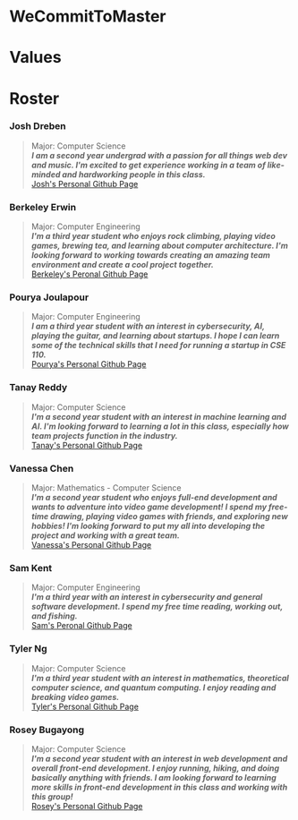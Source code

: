  # WeCommitToMaster

 # Values



 # Roster
 
### Josh Dreben
> Major: Computer Science </br>
> ***I am a second year undergrad with a passion for all things web dev and music. I'm excited to get experience working in a team of like-minded and
> hardworking people in this class.*** </br>
> [Josh's Personal Github Page](https://github.com/joshdreben)

### Berkeley Erwin
> Major: Computer Engineering </br>
> ***I'm a third year student who enjoys rock climbing, playing video games, brewing tea, and learning about computer architecture. I'm looking forward to working towards creating an amazing team environment and create a cool project together.***</br>
> [Berkeley's Peronal Github Page](https://github.com/BerkeleyErwin)

### Pourya Joulapour
> Major: Computer Engineering </br>
> ***I am a third year student with an interest in cybersecurity, AI, playing the guitar, and learning about startups. I hope I can learn some of the technical skills that I need for running a startup in CSE 110.*** </br>
> [Pourya's Personal Github Page](https://github.com/pj-college21)

### Tanay Reddy
> Major: Computer Science </br>
> ***I'm a second year student with an interest in machine learning and AI. I'm looking forward to learning a lot in this class, especially how team projects function in the industry.*** </br>
> [Tanay's Personal Github Page](https://github.com/tanaykreddy)

### Vanessa Chen
> Major: Mathematics - Computer Science </br>
> ***I'm a second year student who enjoys full-end development and wants to adventure into video game development! I spend my free-time drawing, playing video games with friends, and exploring new hobbies! I'm looking forward to put my all into developing the project and working with a great team.*** </br>
> [Vanessa's Personal Github Page](https://github.com/vchen51)

### Sam Kent
> Major: Computer Engineering </br>
> ***I'm a third year with an interest in cybersecurity and general software development. I spend my free time reading, working out, and fishing.***</br>
> [Sam's Peronal Github Page](https://github.com/sam3kent)

### Tyler Ng
> Major: Computer Science </br>
> ***I'm a third year student with an interest in mathematics, theoretical computer science, and quantum computing. I enjoy reading and breaking video games.*** </br>
> [Tyler's Personal Github Page](https://github.com/tylerktng)

### Rosey Bugayong
> Major: Computer Science </br>
> ***I'm a second year student with an interest in web development and overall front-end development. I enjoy running, hiking, and doing basically anything with friends. I am looking forward to learning more skills in front-end development in this class and working with this group!*** </br>
> [Rosey's Personal Github Page](https://github.com/roseybugayon)
